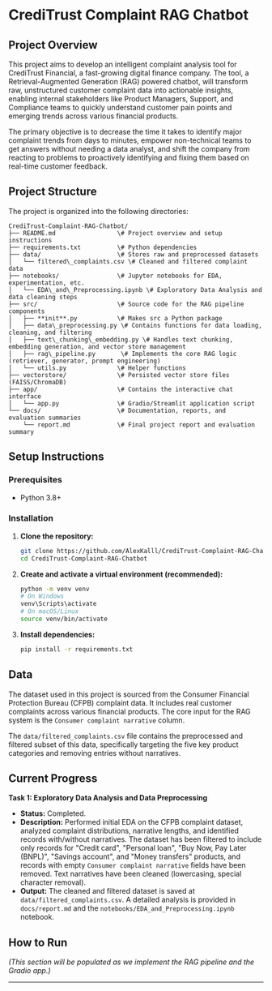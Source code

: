 # CrediTrust Complaint RAG Chatbot

## Project Overview

This project aims to develop an intelligent complaint analysis tool for CrediTrust Financial, a fast-growing digital finance company. The tool, a Retrieval-Augmented Generation (RAG) powered chatbot, will transform raw, unstructured customer complaint data into actionable insights, enabling internal stakeholders like Product Managers, Support, and Compliance teams to quickly understand customer pain points and emerging trends across various financial products.

The primary objective is to decrease the time it takes to identify major complaint trends from days to minutes, empower non-technical teams to get answers without needing a data analyst, and shift the company from reacting to problems to proactively identifying and fixing them based on real-time customer feedback.

## Project Structure

The project is organized into the following directories:

```
CrediTrust-Complaint-RAG-Chatbot/
├── README.md                 \# Project overview and setup instructions
├── requirements.txt          \# Python dependencies
├── data/                     \# Stores raw and preprocessed datasets
│   └── filtered\_complaints.csv \# Cleaned and filtered complaint data
├── notebooks/                \# Jupyter notebooks for EDA, experimentation, etc.
│   └── EDA\_and\_Preprocessing.ipynb \# Exploratory Data Analysis and data cleaning steps
├── src/                      \# Source code for the RAG pipeline components
│   ├── **init**.py           \# Makes src a Python package
│   ├── data\_preprocessing.py \# Contains functions for data loading, cleaning, and filtering
│   ├── text\_chunking\_embedding.py \# Handles text chunking, embedding generation, and vector store management
│   ├── rag\_pipeline.py       \# Implements the core RAG logic (retriever, generator, prompt engineering)
│   └── utils.py              \# Helper functions
├── vectorstore/              \# Persisted vector store files (FAISS/ChromaDB)
├── app/                      \# Contains the interactive chat interface
│   └── app.py                \# Gradio/Streamlit application script
└── docs/                     \# Documentation, reports, and evaluation summaries
    └── report.md             \# Final project report and evaluation summary

```

## Setup Instructions

### Prerequisites

* Python 3.8+

### Installation

1.  **Clone the repository:**
    ```bash
    git clone https://github.com/AlexKalll/CrediTrust-Complaint-RAG-Chatbot.git
    cd CrediTrust-Complaint-RAG-Chatbot
    ```

2.  **Create and activate a virtual environment (recommended):**
    ```bash
    python -m venv venv
    # On Windows
    venv\Scripts\activate
    # On macOS/Linux
    source venv/bin/activate
    ```

3.  **Install dependencies:**
    ```bash
    pip install -r requirements.txt
    ```

## Data

The dataset used in this project is sourced from the Consumer Financial Protection Bureau (CFPB) complaint data. It includes real customer complaints across various financial products. The core input for the RAG system is the `Consumer complaint narrative` column.

The `data/filtered_complaints.csv` file contains the preprocessed and filtered subset of this data, specifically targeting the five key product categories and removing entries without narratives.

## Current Progress

**Task 1: Exploratory Data Analysis and Data Preprocessing**
* **Status:** Completed.
* **Description:** Performed initial EDA on the CFPB complaint dataset, analyzed complaint distributions, narrative lengths, and identified records with/without narratives. The dataset has been filtered to include only records for "Credit card", "Personal loan", "Buy Now, Pay Later (BNPL)", "Savings account", and "Money transfers" products, and records with empty `Consumer complaint narrative` fields have been removed. Text narratives have been cleaned (lowercasing, special character removal).
* **Output:** The cleaned and filtered dataset is saved at `data/filtered_complaints.csv`. A detailed analysis is provided in `docs/report.md` and the `notebooks/EDA_and_Preprocessing.ipynb` notebook.

## How to Run

*(This section will be populated as we implement the RAG pipeline and the Gradio app.)*

---
